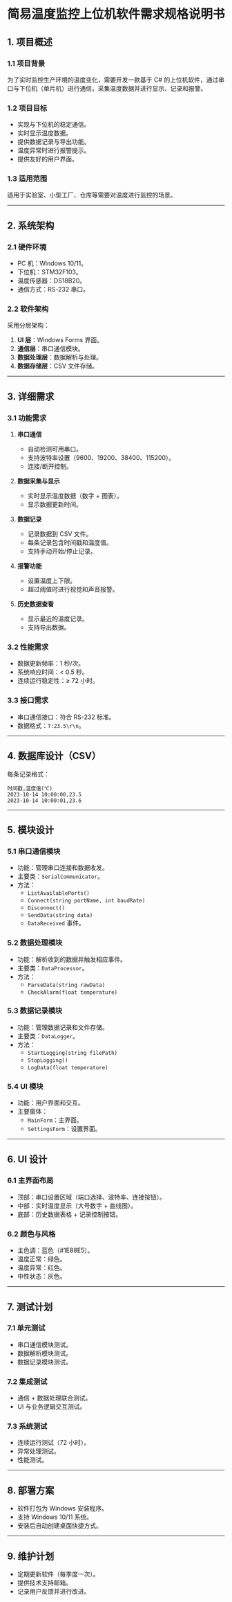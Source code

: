 # 简易温度监控上位机软件需求规格说明书

## 1. 项目概述
### 1.1 项目背景
为了实时监控生产环境的温度变化，需要开发一款基于 C# 的上位机软件，通过串口与下位机（单片机）进行通信，采集温度数据并进行显示、记录和报警。

### 1.2 项目目标
- 实现与下位机的稳定通信。
- 实时显示温度数据。
- 提供数据记录与导出功能。
- 温度异常时进行报警提示。
- 提供友好的用户界面。

### 1.3 适用范围
适用于实验室、小型工厂、仓库等需要对温度进行监控的场景。

---

## 2. 系统架构
### 2.1 硬件环境
- PC 机：Windows 10/11。
- 下位机：STM32F103。
- 温度传感器：DS18B20。
- 通信方式：RS-232 串口。

### 2.2 软件架构
采用分层架构：
1. **UI 层**：Windows Forms 界面。
2. **通信层**：串口通信模块。
3. **数据处理层**：数据解析与处理。
4. **数据存储层**：CSV 文件存储。

---

## 3. 详细需求
### 3.1 功能需求
1. **串口通信**
   - 自动检测可用串口。
   - 支持波特率设置（9600、19200、38400、115200）。
   - 连接/断开控制。

2. **数据采集与显示**
   - 实时显示温度数据（数字 + 图表）。
   - 显示数据更新时间。

3. **数据记录**
   - 记录数据到 CSV 文件。
   - 每条记录包含时间戳和温度值。
   - 支持手动开始/停止记录。

4. **报警功能**
   - 设置温度上下限。
   - 超过阈值时进行视觉和声音报警。

5. **历史数据查看**
   - 显示最近的温度记录。
   - 支持导出数据。

### 3.2 性能需求
- 数据更新频率：1 秒/次。
- 系统响应时间：< 0.5 秒。
- 连续运行稳定性：≥ 72 小时。

### 3.3 接口需求
- 串口通信接口：符合 RS-232 标准。
- 数据格式：`T:23.5\r\n`。

---

## 4. 数据库设计（CSV）
每条记录格式：

```
时间戳,温度值(℃)
2023-10-14 10:00:00,23.5
2023-10-14 10:00:01,23.6
```

---

## 5. 模块设计
### 5.1 串口通信模块
- 功能：管理串口连接和数据收发。
- 主要类：`SerialCommunicator`。
- 方法：
  - `ListAvailablePorts()`
  - `Connect(string portName, int baudRate)`
  - `Disconnect()`
  - `SendData(string data)`
  - `DataReceived` 事件。

### 5.2 数据处理模块
- 功能：解析收到的数据并触发相应事件。
- 主要类：`DataProcessor`。
- 方法：
  - `ParseData(string rawData)`
  - `CheckAlarm(float temperature)`

### 5.3 数据记录模块
- 功能：管理数据记录和文件存储。
- 主要类：`DataLogger`。
- 方法：
  - `StartLogging(string filePath)`
  - `StopLogging()`
  - `LogData(float temperature)`

### 5.4 UI 模块
- 功能：用户界面和交互。
- 主要窗体：
  - `MainForm`：主界面。
  - `SettingsForm`：设置界面。

---

## 6. UI 设计
### 6.1 主界面布局
- 顶部：串口设置区域（端口选择、波特率、连接按钮）。
- 中部：实时温度显示（大号数字 + 曲线图）。
- 底部：历史数据表格 + 记录控制按钮。

### 6.2 颜色与风格
- 主色调：蓝色（#1E88E5）。
- 温度正常：绿色。
- 温度异常：红色。
- 中性状态：灰色。

---

## 7. 测试计划
### 7.1 单元测试
- 串口通信模块测试。
- 数据解析模块测试。
- 数据记录模块测试。

### 7.2 集成测试
- 通信 + 数据处理联合测试。
- UI 与业务逻辑交互测试。

### 7.3 系统测试
- 连续运行测试（72 小时）。
- 异常处理测试。
- 性能测试。

---

## 8. 部署方案
- 软件打包为 Windows 安装程序。
- 支持 Windows 10/11 系统。
- 安装后自动创建桌面快捷方式。

---

## 9. 维护计划
- 定期更新软件（每季度一次）。
- 提供技术支持邮箱。
- 记录用户反馈并进行改进。

